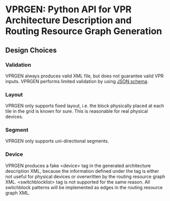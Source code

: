 # VPRGEN: Python API for VPR Architecture Description and Routing Resource Graph Generation

## Design Choices

### Validation
VPRGEN always produces valid XML file, but does not guarantee valid VPR
inputs. VPRGEN performs limited validation by using [JSON
schema](https://json-schema.org/).

### Layout
VPRGEN only supports fixed layout, i.e. the block physically placed at each
tile in the grid is known for sure. This is reasonable for real physical
devices.

### Segment
VPRGEN only supports uni-directional segments.

### Device
VPRGEN produces a fake &lt;device&gt; tag in the generated architecture
description XML, because the information defined under the tag is either not
useful for physical devices or overwritten by the routing resource graph XML.
&lt;switchblocklist&gt; tag is not supported for the same reason. All
switchblock patterns will be implemented as edges in the routing resource
graph XML.
